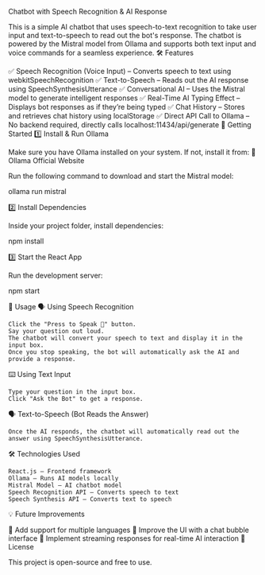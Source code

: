 Chatbot with Speech Recognition & AI Response

This is a simple AI chatbot that uses speech-to-text recognition to take user input and text-to-speech to read out the bot's response. The chatbot is powered by the Mistral model from Ollama and supports both text input and voice commands for a seamless experience.
🛠 Features

✅ Speech Recognition (Voice Input) – Converts speech to text using webkitSpeechRecognition
✅ Text-to-Speech – Reads out the AI response using SpeechSynthesisUtterance
✅ Conversational AI – Uses the Mistral model to generate intelligent responses
✅ Real-Time AI Typing Effect – Displays bot responses as if they’re being typed
✅ Chat History – Stores and retrieves chat history using localStorage
✅ Direct API Call to Ollama – No backend required, directly calls localhost:11434/api/generate
🚀 Getting Started
1️⃣ Install & Run Ollama

Make sure you have Ollama installed on your system. If not, install it from:
🔗 Ollama Official Website

Run the following command to download and start the Mistral model:

ollama run mistral

2️⃣ Install Dependencies

Inside your project folder, install dependencies:

npm install

3️⃣ Start the React App

Run the development server:

npm start

📝 Usage
🗣️ Using Speech Recognition

    Click the "Press to Speak 🔴" button.
    Say your question out loud.
    The chatbot will convert your speech to text and display it in the input box.
    Once you stop speaking, the bot will automatically ask the AI and provide a response.

⌨️ Using Text Input

    Type your question in the input box.
    Click "Ask the Bot" to get a response.

🗣️ Text-to-Speech (Bot Reads the Answer)

    Once the AI responds, the chatbot will automatically read out the answer using SpeechSynthesisUtterance.

🛠 Technologies Used

    React.js – Frontend framework
    Ollama – Runs AI models locally
    Mistral Model – AI chatbot model
    Speech Recognition API – Converts speech to text
    Speech Synthesis API – Converts text to speech

💡 Future Improvements

🔹 Add support for multiple languages
🔹 Improve the UI with a chat bubble interface
🔹 Implement streaming responses for real-time AI interaction
📜 License

This project is open-source and free to use.

